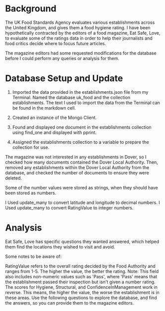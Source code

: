 # Background

The UK Food Standards Agency evaluates various establishments across the United Kingdom, and gives them a food hygiene rating. I have been hypothetically contracted by the editors of a food magazine, Eat Safe, Love, to evaluate some of the ratings data in order to help their journalists and food critics decide where to focus future articles.

The magazine editors had some requested modifications for the database before I could perform any queries or analysis for them. 

# Database Setup and Update

1. Imported the data provided in the establishments.json file from my Terminal. Named the database uk_food and the collection establishments. The text I used to import the data from the Terminal can be found in the markdown cell.

2. Created an instance of the Mongo Client.

3. Found and displayed one document in the establishments collection using find_one and displayed with pprint.

4. Assigned the establishments collection to a variable to prepare the collection for use.

The magazine was not interested in any establishments in Dover, so I checked how many documents contained the Dover Local Authority. Then, removed any establishments within the Dover Local Authority from the database, and checked the number of documents to ensure they were deleted.

Some of the number values were stored as strings, when they should have been stored as numbers.

I Used update_many to convert latitude and longitude to decimal numbers.
I Used update_many to convert RatingValue to integer numbers.

# Analysis

Eat Safe, Love has specific questions they wanted answered, which helped them find the locations they wished to visit and avoid.

Some notes to be aware of:

RatingValue refers to the overall rating decided by the Food Authority and ranges from 1-5. The higher the value, the better the rating.
Note: This field also includes non-numeric values such as 'Pass', where 'Pass' means that the establishment passed their inspection but isn't given a number rating. 
The scores for Hygiene, Structural, and ConfidenceInManagement work in reverse. This means, the higher the value, the worse the establishment is in these areas.
Use the following questions to explore the database, and find the answers, so you can provide them to the magazine editors.
